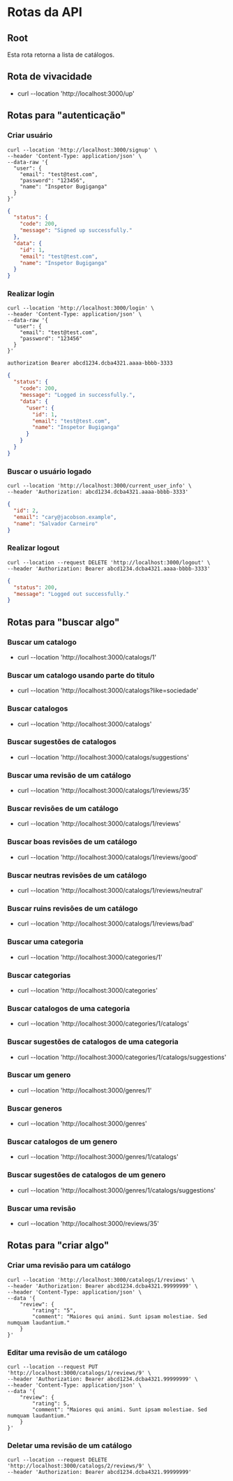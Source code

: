 # Rotas da API

## Root

Esta rota retorna a lista de catálogos.

## Rota de vivacidade

* curl --location 'http://localhost:3000/up'

## Rotas para "autenticação"

### Criar usuário

```shell
curl --location 'http://localhost:3000/signup' \
--header 'Content-Type: application/json' \
--data-raw '{
  "user": {
    "email": "test@test.com",
    "password": "123456",
    "name": "Inspetor Bugiganga"
  }
}'
```

```json
{
  "status": {
    "code": 200,
    "message": "Signed up successfully."
  },
  "data": {
    "id": 1,
    "email": "test@test.com",
    "name": "Inspetor Bugiganga"
  }
}
```


### Realizar login

```shell
curl --location 'http://localhost:3000/login' \
--header 'Content-Type: application/json' \
--data-raw '{
  "user": {
    "email": "test@test.com",
    "password": "123456"
  }
}'
```

```shell
authorization Bearer abcd1234.dcba4321.aaaa-bbbb-3333
```

```json
{
  "status": {
    "code": 200,
    "message": "Logged in successfully.",
    "data": {
      "user": {
        "id": 1,
        "email": "test@test.com",
        "name": "Inspetor Bugiganga"
      }
    }
  }
}
```

### Buscar o usuário logado

```shell
curl --location 'http://localhost:3000/current_user_info' \
--header 'Authorization: abcd1234.dcba4321.aaaa-bbbb-3333'
```

```json
{
  "id": 2,
  "email": "cary@jacobson.example",
  "name": "Salvador Carneiro"
}
```

### Realizar logout

```shell
curl --location --request DELETE 'http://localhost:3000/logout' \
--header 'Authorization: Bearer abcd1234.dcba4321.aaaa-bbbb-3333'
```

```json
{
  "status": 200,
  "message": "Logged out successfully."
}
```

## Rotas para "buscar algo"

### Buscar um catalogo

* curl --location 'http://localhost:3000/catalogs/1'

### Buscar um catalogo usando parte do titulo

* curl --location 'http://localhost:3000/catalogs?like=sociedade'

### Buscar catalogos

* curl --location 'http://localhost:3000/catalogs'

### Buscar sugestões de catalogos

* curl --location 'http://localhost:3000/catalogs/suggestions'

### Buscar uma revisão de um catálogo

* curl --location 'http://localhost:3000/catalogs/1/reviews/35'

### Buscar revisões de um catálogo

* curl --location 'http://localhost:3000/catalogs/1/reviews'

### Buscar boas revisões de um catálogo

* curl --location 'http://localhost:3000/catalogs/1/reviews/good'

### Buscar neutras revisões de um catálogo

* curl --location 'http://localhost:3000/catalogs/1/reviews/neutral'

### Buscar ruins revisões de um catálogo

* curl --location 'http://localhost:3000/catalogs/1/reviews/bad'

### Buscar uma categoria

* curl --location 'http://localhost:3000/categories/1'

### Buscar categorias

* curl --location 'http://localhost:3000/categories'

### Buscar catalogos de uma categoria

* curl --location 'http://localhost:3000/categories/1/catalogs'

### Buscar sugestões de catalogos de uma categoria

* curl --location 'http://localhost:3000/categories/1/catalogs/suggestions'

### Buscar um genero

* curl --location 'http://localhost:3000/genres/1'

### Buscar generos

* curl --location 'http://localhost:3000/genres'

### Buscar catalogos de um genero

* curl --location 'http://localhost:3000/genres/1/catalogs'

### Buscar sugestões de catalogos de um genero

* curl --location 'http://localhost:3000/genres/1/catalogs/suggestions'

### Buscar uma revisão

* curl --location 'http://localhost:3000/reviews/35'

## Rotas para "criar algo"

### Criar uma revisão para um catálogo

```shell
curl --location 'http://localhost:3000/catalogs/1/reviews' \
--header 'Authorization: Bearer abcd1234.dcba4321.99999999' \
--header 'Content-Type: application/json' \
--data '{
    "review": {
        "rating": "5",
        "comment": "Maiores qui animi. Sunt ipsam molestiae. Sed numquam laudantium."
    }
}'
```

### Editar uma revisão de um catálogo

```shell
curl --location --request PUT 'http://localhost:3000/catalogs/1/reviews/9' \
--header 'Authorization: Bearer abcd1234.dcba4321.99999999' \
--header 'Content-Type: application/json' \
--data '{
    "review": {
        "rating": 5,
        "comment": "Maiores qui animi. Sunt ipsam molestiae. Sed numquam laudantium."
    }
}'
```

### Deletar uma revisão de um catálogo

```shell
curl --location --request DELETE 'http://localhost:3000/catalogs/2/reviews/9' \
--header 'Authorization: Bearer abcd1234.dcba4321.99999999'
```
